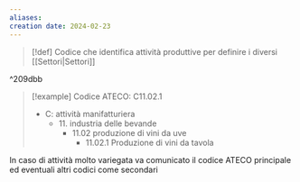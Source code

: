 ```yaml
---
aliases: 
creation date: 2024-02-23
---
```



> [!def] 
>Codice che identifica attività produttive per definire i diversi [[Settori|Settori]]

^209dbb

>[!example]
>Codice ATECO: C11.02.1
>- C: attività manifatturiera
>	- 11\. industria delle bevande
>		- 11\.02 produzione di vini da uve
>			- 11\.02.1 Produzione di vini da tavola


In caso di attività molto variegata va comunicato il codice ATECO principale ed eventuali altri codici come secondari